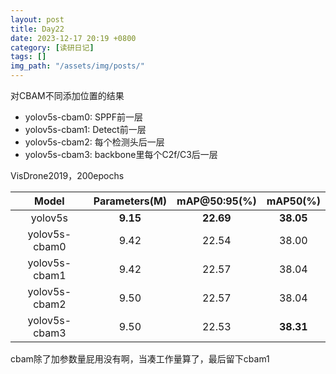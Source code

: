 ```yaml
---
layout: post
title: Day22
date: 2023-12-17 20:19 +0800
category: [读研日记]
tags: []
img_path: "/assets/img/posts/"
---
```


对CBAM不同添加位置的结果

* yolov5s-cbam0: SPPF前一层
* yolov5s-cbam1: Detect前一层
* yolov5s-cbam2: 每个检测头后一层
* yolov5s-cbam3: backbone里每个C2f/C3后一层

VisDrone2019，200epochs

|Model            |Parameters(M)|mAP@50:95(%)|mAP50(%) |
|:---:            |:---:        |:---:       |:---:    |
|yolov5s          |**9.15**     |**22.69**   |**38.05**|
|yolov5s-cbam0    |9.42         |22.54       |38.00    |
|yolov5s-cbam1    |9.42         |22.57       |38.04    |
|yolov5s-cbam2    |9.50         |22.57       |38.04    |
|yolov5s-cbam3    |9.50         |22.53       |**38.31**|

cbam除了加参数量屁用没有啊，当凑工作量算了，最后留下cbam1
